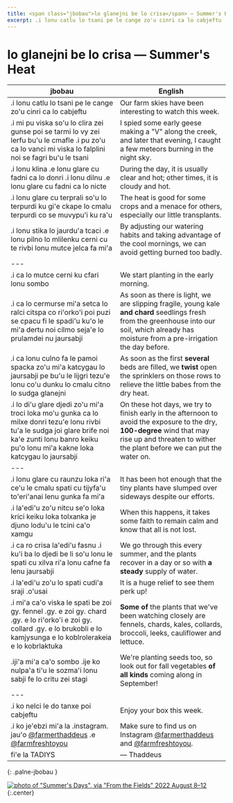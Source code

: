 ```yaml
---
title: <span class="jbobau">lo glanejni be lo crisa</span> — Summer's Heat
excerpt: .i lonu catlu lo tsani pe le cange zo'u cinri ca lo cabjeftu
---
```


# <span class="jbobau">lo glanejni be lo crisa</span> — Summer's Heat

| jbobau | English |
|-|-|
| .i lonu catlu lo tsani pe le cange zo'u cinri ca lo cabjeftu | Our farm skies have been interesting to watch this week.
| .i mi pu viska so'u lo clira zei gunse poi se tarmi lo vy zei lerfu bu'u le cmafle .i pu zo'u ca lo vanci mi viska lo falplini noi se fagri bu'u le tsani | I spied some early geese making a "V" along the creek, and later that evening, I caught a few meteors burning in the night sky.
| .i lonu klina .e lonu glare cu fadni ca lo donri .i lonu dilnu .e lonu glare cu fadni ca lo nicte | During the day, it is usually clear and hot; other times, it is cloudy and hot.
| .i lonu glare cu terprali so'u lo terpurdi ku gi'e ckape lo cmalu terpurdi co se muvypu'i ku ra'u | The heat is good for some crops and a menace for others, especially our little transplants.
| .i lonu stika lo jaurdu'a tcaci .e lonu pilno lo mlilenku cerni cu te rivbi lonu mutce jelca fa mi'a | By adjusting our watering habits and taking advantage of the cool mornings, we can avoid getting burned too badly.
| ---
| .i ca lo mutce cerni ku cfari lonu sombo | We start planting in the early morning.
| .i ca lo cermurse mi'a setca lo ralci citspa co ri'orko'i poi puzi se cpacu fi le spadi'u ku'o le mi'a dertu noi cilmo seja'e lo prulamdei nu jaursabji | As soon as there is light, we are slipping fragile, young kale **and chard** seedlings fresh from the greenhouse into our soil, which already has moisture from a pre-irrigation the day before.
| .i ca lonu culno fa le pamoi spacka zo'u mi'a katcygau lo jaursabji pe bu'u le lijgri tezu'e lonu co'u dunku lo cmalu citno lo sudga glanejni | As soon as the first **several** beds are filled, we **twist** open the sprinklers on those rows to relieve the little babes from the dry heat.
| .i lo di'u glare djedi zo'u mi'a troci loka mo'u gunka ca lo milxe donri tezu'e lonu rivbi tu'a le sudga joi glare brife noi ka'e zunti lonu banro keiku pu'o lonu mi'a kakne loka katcygau lo jaursabji | On these hot days, we try to finish early in the afternoon to avoid the exposure to the dry, **100-degree** wind that may rise up and threaten to wither the plant before we can put the water on.
| ---
| .i lonu glare cu raunzu loka ri'a ce'u le cmalu spati cu tijyfa'u to'eri'anai lenu gunka fa mi'a | It has been hot enough that the tiny plants have slumped over sideways despite our efforts.
| .i la'edi'u zo'u nitcu se'o loka krici keiku loka tolxanka je djuno lodu'u le tcini ca'o xamgu | When this happens, it takes some faith to remain calm and know that all is not lost.
| .i ca ro crisa la'edi'u fasnu .i ku'i ba lo djedi be li so'u lonu le spati cu xilva ri'a lonu cafne fa lenu jaursabji | We go through this every summer, and the plants recover in a day or so with **a steady** supply of water.
| .i la'edi'u zo'u lo spati cudi'a sraji .o'usai | It is a huge relief to see them perk up!
| .i mi'a ca'o viska le spati be zoi gy. fennel .gy. e zoi gy. chard .gy. e lo ri'orko'i e zoi gy. collard .gy. e lo brukobli e lo kamjysunga e lo koblrolerakeia e lo kobrlaktuka | **Some of** the plants that we've been watching closely are fennels, chards, kales, collards, broccoli, leeks, cauliflower and lettuce.
| .iji'a mi'a ca'o sombo .ije ko nulpa'a ti'u le sozma'i lonu sabji fe lo critu zei stagi | We're planting seeds too, so look out for fall vegetables **of all kinds** coming along in September!
| ---
| .i ko nelci le do tanxe poi cabjeftu | Enjoy your box this week.
| .i ko je'ebzi mi'a la .instagram. jau'o [@farmerthaddeus] .e [@farmfreshtoyou] | Make sure to find us on Instagram [@farmerthaddeus] and [@farmfreshtoyou].
| fi'e la TADIYS | — Thaddeus
{: .palne-jbobau }

[![photo of "Summer's Days", via "From the Fields" 2022 August 8–12](https://i.imgur.com/gMgAWQPl.jpg)](https://i.imgur.com/gMgAWQP.jpg)
{:.center}

[@farmerthaddeus]: https://instagram.com/farmerthaddeus
[@farmfreshtoyou]: https://instagram.com/farmfreshtoyou
